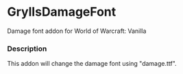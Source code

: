 # GryllsDamageFont
Damage font addon for World of Warcraft: Vanilla

### Description

This addon will change the damage font using "damage.ttf".
